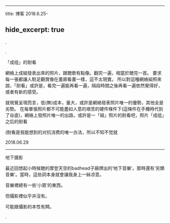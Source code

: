 
---
title: 博客 2018.6.25-

hide_excerpt: true
---

.

<!--more-->

.

「成组」的耐看

網絡上成組發表出來的照片，跟聴歌有點像。翻完一遍，相當於聴完一首。
要求每一張都讓人駐足觀賞像在畫廊看畫一樣，這不太現實。
所以對這種網絡組照來說，「耐看」或許是，看完一遍能再看一遍，隔段時間之後再看一遍依然覺得好，或者有新的感受。

就視覺呈現而言，低(無)成本，量大，或許是網絡發表照片唯一的優勢，其他全是劣勢。
在每單張照片都不可能盡如人意的艰苦的硬件條件下(這條件在手機時代到了谷底)，網絡上發照片唯一的出路，或許是一「組」照片的耐看吧，照片「成组」之后的耐看

(耐看是我能想到的对抗消费的唯一办法，所以不知不觉就

2018.06.29

---

地下摄影

最近回想起小時候聴的摩登天空的badhead子廠牌出的‘地下音樂’。那時還有‘另類音樂’。當時，這些詞本身就會讓我身上一絲凉意。

音樂裡總有一些‘小眾’的東西。

但攝影裡似乎并沒有。

可能跟攝影的本性有闗。

.